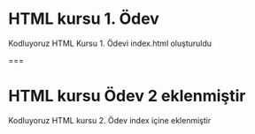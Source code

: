 # HTML kursu 1. Ödev
Kodluyoruz HTML Kursu 1. Ödevi index.html oluşturuldu

===

# HTML kursu Ödev 2 eklenmiştir
Kodluyoruz HTML kursu 2. Ödev index içine eklenmiştir

